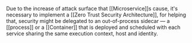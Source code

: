 Due to the increase of attack surface that [[Microservice]]s cause, it's necessary to implement a [[Zero Trust Security Architecture]], for helping that, security might be delegated to an out-of-process sidecar — a [[process]] or a [[Container]] that is deployed and scheduled with each service sharing the same execution context, host and identity.
